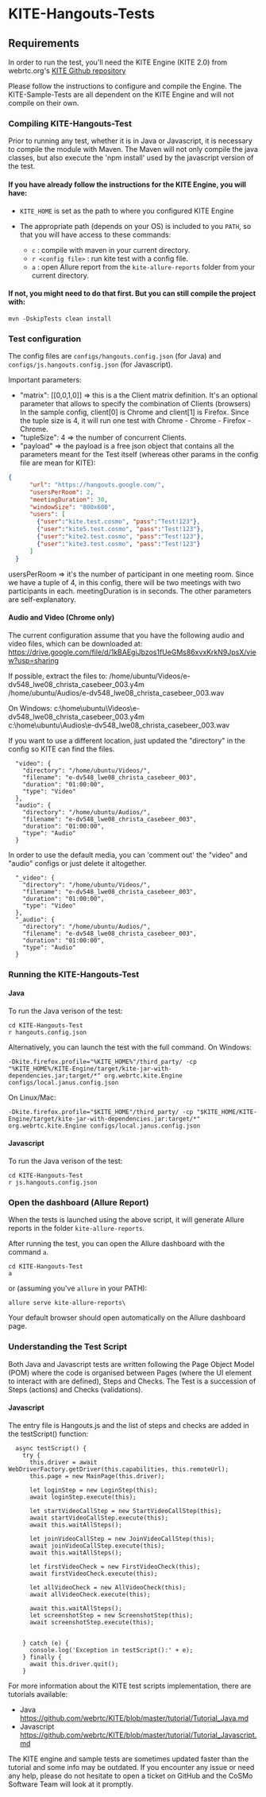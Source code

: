 # KITE-Hangouts-Tests

## Requirements
In order to run the test, you'll need the KITE Engine (KITE 2.0) from webrtc.org's [KITE Github repository](https://github.com/webrtc/KITE/tree/kite-2.0)

Please follow the instructions to configure and compile the Engine. The KITE-Sample-Tests are all dependent on the KITE Engine and will not compile on their own.


### Compiling KITE-Hangouts-Test

Prior to running any test, whether it is in Java or Javascript, it is necessary to compile the module with Maven.
The Maven will not only compile the java classes, but also execute the 'npm install' used by the javascript version of the test.


#### If you have already follow the instructions for the KITE Engine, you will have:

* `KITE_HOME` is set as the path to where you configured KITE Engine
* The appropriate path (depends on your OS) is included to you `PATH`, so that you will have access to these commands:

	* `c` : compile with maven in your current directory.
	* `r <config file>` : run kite test with a config file.
	* `a` : open Allure report from the `kite-allure-reports` folder from your current directory.
	

#### If not, you might need to do that first. But you can still compile the project with:

```
mvn -DskipTests clean install
```

### Test configuration

The config files are `configs/hangouts.config.json` (for Java) and `configs/js.hangouts.config.json` (for Javascript).  

Important parameters:
* "matrix": [[0,0,1,0]] => this is a the Client matrix definition. It's an optional parameter that allows to specify the combination of Clients (browsers)
In the sample config, client[0] is Chrome and client[1] is Firefox. Since the tuple size is 4, it will run one test with Chrome - Chrome - Firefox - Chrome.
* "tupleSize": 4 => the number of concurrent Clients.
* "payload" => the payload is a free json object that contains all the parameters meant for the Test itself (whereas other params in the config file are mean for KITE):
```json
{
      "url": "https://hangouts.google.com/",
      "usersPerRoom": 2,
      "meetingDuration": 30,
      "windowSize": "800x600",
      "users": [
        {"user":"kite.test.cosmo", "pass":"Test!123"},
        {"user":"kite5.test.cosmo", "pass":"Test!123"},
        {"user":"kite2.test.cosmo", "pass":"Test!123"},
        {"user":"kite3.test.cosmo", "pass":"Test!123"}
      ]
  }
```
usersPerRoom => it's the number of participant in one meeting room. Since we have a tuple of 4, in this config, there will be two meetings with two participants in each.
meetingDuration is in seconds.
The other parameters are self-explanatory.


#### Audio and Video (Chrome only)


The current configuration assume that you have the following audio and video files, which can be downloaded at:
https://drive.google.com/file/d/1kBAEgiJbzos1fUeGMs86xvxKrkN9JpsX/view?usp=sharing

If possible, extract the files to:
/home/ubuntu/Videos/e-dv548_lwe08_christa_casebeer_003.y4m  
/home/ubuntu/Audios/e-dv548_lwe08_christa_casebeer_003.wav  

On Windows:
c:\home\ubuntu\Videos\e-dv548_lwe08_christa_casebeer_003.y4m  
c:\home\ubuntu\Audios\e-dv548_lwe08_christa_casebeer_003.wav  

If you want to use a different location, just updated the "directory" in the config so KITE can find the files.

```
  "video": {
    "directory": "/home/ubuntu/Videos/",
    "filename": "e-dv548_lwe08_christa_casebeer_003",
    "duration": "01:00:00",
    "type": "Video"
  },
  "audio": {
    "directory": "/home/ubuntu/Audios/",
    "filename": "e-dv548_lwe08_christa_casebeer_003",
    "duration": "01:00:00",
    "type": "Audio"
  }
```

In order to use the default media, you can 'comment out' the "video" and "audio" configs or just delete it altogether.

```
  "_video": {
    "directory": "/home/ubuntu/Videos/",
    "filename": "e-dv548_lwe08_christa_casebeer_003",
    "duration": "01:00:00",
    "type": "Video"
  },
  "_audio": {
    "directory": "/home/ubuntu/Audios/",
    "filename": "e-dv548_lwe08_christa_casebeer_003",
    "duration": "01:00:00",
    "type": "Audio"
  }
```

### Running the KITE-Hangouts-Test 

#### Java

To run the Java verison of the test:
```
cd KITE-Hangouts-Test
r hangouts.config.json
```

Alternatively, you can launch the test with the full command.
On Windows:  
```
-Dkite.firefox.profile="%KITE_HOME%"/third_party/ -cp "%KITE_HOME%/KITE-Engine/target/kite-jar-with-dependencies.jar;target/*" org.webrtc.kite.Engine configs/local.janus.config.json
```
On Linux/Mac:  
```
-Dkite.firefox.profile="$KITE_HOME"/third_party/ -cp "$KITE_HOME/KITE-Engine/target/kite-jar-with-dependencies.jar:target/*" org.webrtc.kite.Engine configs/local.janus.config.json
```


#### Javascript

To run the Java verison of the test:
```
cd KITE-Hangouts-Test
r js.hangouts.config.json
```


### Open the dashboard (Allure Report)

When the tests is launched using the above script, it will generate Allure reports in the folder `kite-allure-reports`.

After running the test, you can open the Allure dashboard with the command `a`.
```
cd KITE-Hangouts-Test
a
```

or (assuming you've `allure` in your PATH):
```
allure serve kite-allure-reports\
```

Your default browser should open automatically on the Allure dashboard page.


### Understanding the Test Script

Both Java and Javascript tests are written following the Page Object Model (POM) where the code is organised between Pages (where the UI element to interact with are defined), Steps and Checks.
The Test is a succession of Steps (actions) and Checks (validations). 

#### Javascript

The entry file is Hangouts.js and the list of steps and checks are added in the testScript() function:

```
  async testScript() {
    try {
      this.driver = await WebDriverFactory.getDriver(this.capabilities, this.remoteUrl);
      this.page = new MainPage(this.driver);

      let loginStep = new LoginStep(this);
      await loginStep.execute(this);
      
      let startVideoCallStep = new StartVideoCallStep(this);
      await startVideoCallStep.execute(this);      
      await this.waitAllSteps();
      
      let joinVideoCallStep = new JoinVideoCallStep(this);
      await joinVideoCallStep.execute(this);      
      await this.waitAllSteps();
      
      let firstVideoCheck = new FirstVideoCheck(this);
      await firstVideoCheck.execute(this);

      let allVideoCheck = new AllVideoCheck(this);
      await allVideoCheck.execute(this);

      await this.waitAllSteps();
      let screenshotStep = new ScreenshotStep(this);    
      await screenshotStep.execute(this);
      
      
    } catch (e) {
      console.log('Exception in testScript():' + e);
    } finally {
      await this.driver.quit();
    }
```

For more information about the KITE test scripts implementation, there are tutorials available:
* Java https://github.com/webrtc/KITE/blob/master/tutorial/Tutorial_Java.md
* Javascript https://github.com/webrtc/KITE/blob/master/tutorial/Tutorial_Javascript.md


The KITE engine and sample tests are sometimes updated faster than the tutorial and some info may be outdated. If you encounter any issue or need any help, please do not hesitate to open a ticket on GitHub and the CoSMo Software Team will look at it promptly. 


